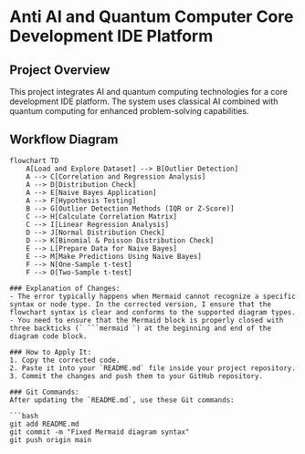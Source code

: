 # Anti AI and Quantum Computer Core Development IDE Platform

## Project Overview

This project integrates AI and quantum computing technologies for a core development IDE platform. The system uses classical AI combined with quantum computing for enhanced problem-solving capabilities.

## Workflow Diagram

```mermaid
flowchart TD
    A[Load and Explore Dataset] --> B[Outlier Detection]
    A --> C[Correlation and Regression Analysis]
    A --> D[Distribution Check]
    A --> E[Naive Bayes Application]
    A --> F[Hypothesis Testing]
    B --> G[Outlier Detection Methods (IQR or Z-Score)]
    C --> H[Calculate Correlation Matrix]
    C --> I[Linear Regression Analysis]
    D --> J[Normal Distribution Check]
    D --> K[Binomial & Poisson Distribution Check]
    E --> L[Prepare Data for Naive Bayes]
    E --> M[Make Predictions Using Naive Bayes]
    F --> N[One-Sample t-test]
    F --> O[Two-Sample t-test]

### Explanation of Changes:
- The error typically happens when Mermaid cannot recognize a specific syntax or node type. In the corrected version, I ensure that the flowchart syntax is clear and conforms to the supported diagram types.
- You need to ensure that the Mermaid block is properly closed with three backticks (` ```mermaid `) at the beginning and end of the diagram code block.

### How to Apply It:
1. Copy the corrected code.
2. Paste it into your `README.md` file inside your project repository.
3. Commit the changes and push them to your GitHub repository.

### Git Commands:
After updating the `README.md`, use these Git commands:

```bash
git add README.md
git commit -m "Fixed Mermaid diagram syntax"
git push origin main
